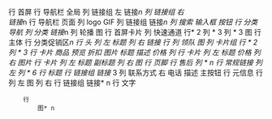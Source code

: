 行 首屏
    行 导航栏 全局
        列 链接组 左
            链接*n
        列 链接组 右   
            链接*n
    行 导航栏 页面
        列 
            logo
            GIF
        列 链接组
            链接*n
        列 搜索
            输入框
            按钮
    行 分类导航
        列 分类
            链接*n
        列 轮播
            图
    行 首屏卡片
        列 快速通道
            行* 2
                列 * 3
        列 * 3 
            图
行 主体
    行 分类促销区*n
        行 头 
            列 左
                标题
            列 右 
                链接 
        行 
            列 领队
                图
            列 卡片组
                行 * 2 
                    列 * 3
                        行 卡片 商品
                            预览
                                折扣 
                                图片
                            标题
                            描述
                            价格
                    列 
                        行 卡片
                            列 左
                                标题
                                价格
                            列 右 
                                图片
                        行 卡片
                            列 左
                                标题
                                副标题
                            列 右
                                图
行 页脚
    行 售后
        列 * n
    行 常规链接
        列 左
            列 * 6 
                行 标题
                行 链接组
                    链接* 3
        列 联系方式 右 
            电话
            描述
            主按钮
    行 元信息
        行
            列 左
                图
            列 右
                行 链接组
                    链接* n 
                行 
                    文字

        行 
            图* n 
